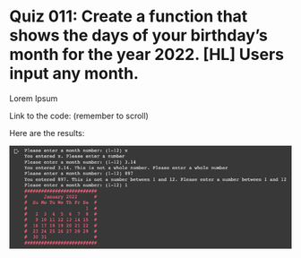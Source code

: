 # Quiz 011: Create a function that shows the days of your birthday’s month for the year 2022. [HL]  Users input any month.


Lorem Ipsum

Link to the code: (remember to scroll)



Here are the results:

![quiz011-results](./quiz011-results.png)
